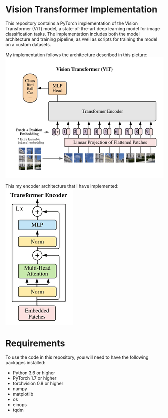 # Vision Transformer Implementation
This repository contains a PyTorch implementation of the Vision Transformer (ViT) model, a state-of-the-art deep learning model for image classification tasks. The implementation includes both the model architecture and training pipeline, as well as scripts for training the model on a custom datasets.


My implementation follows the architecture described in this picture:
<img src = 'Images/VIT.png' alt = 'VIT'> 

This my encoder architecture that i have implemented: 
<img src = 'Images/Encoder.png' alt = 'Encoder'>
  

# Requirements
To use the code in this repository, you will need to have the following packages installed:
- Python 3.6 or higher
- PyTorch 1.7 or higher
- torchvision 0.8 or higher
- numpy
- matplotlib
- os 
- einops
- tqdm
